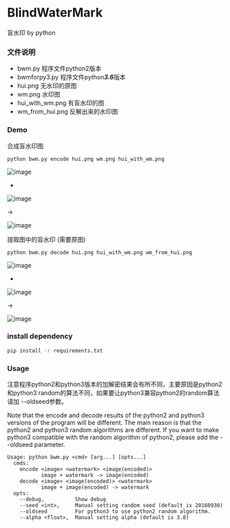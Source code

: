 # BlindWaterMark

盲水印 by python

### 文件说明

* bwm.py 程序文件python2版本
* bwmforpy3.py 程序文件python***3.6***版本
* hui.png 无水印的原图
* wm.png 水印图
* hui_with_wm.png 有盲水印的图
* wm_from_hui.png 反解出来的水印图

### Demo

合成盲水印图

    python bwm.py encode hui.png wm.png hui_with_wm.png

![image](https://github.com/chishaxie/BlindWaterMark/raw/master/hui.png)

+

![image](https://github.com/chishaxie/BlindWaterMark/raw/master/wm.png)

->

![image](https://github.com/chishaxie/BlindWaterMark/raw/master/hui_with_wm.png)

提取图中的盲水印 (需要原图)

    python bwm.py decode hui.png hui_with_wm.png wm_from_hui.png

![image](https://github.com/chishaxie/BlindWaterMark/raw/master/hui.png)

+

![image](https://github.com/chishaxie/BlindWaterMark/raw/master/hui_with_wm.png)

->

![image](https://github.com/chishaxie/BlindWaterMark/raw/master/wm_from_hui.png)

### install dependency

```bash
pip install -r requirements.txt
```

### Usage

注意程序python2和python3版本的加解密结果会有所不同，主要原因是python2和python3 random的算法不同，如果要让python3兼容python2的random算法请加 --oldseed参数。


Note that the encode and decode results of the python2 and python3 versions of the program will be different. The main reason is that the python2 and python3 random algorithms are different. If you want to make python3 compatible with the random algorithm of python2, please add the --oldseed parameter.

    Usage: python bwm.py <cmd> [arg...] [opts...]
      cmds:
        encode <image> <watermark> <image(encoded)>
               image + watermark -> image(encoded)
        decode <image> <image(encoded)> <watermark>
               image + image(encoded) -> watermark
      opts:
        --debug,          Show debug
        --seed <int>,     Manual setting random seed (default is 20160930)
        --oldseed         For python3 to use python2 random algorithm.
        --alpha <float>,  Manual setting alpha (default is 3.0)

